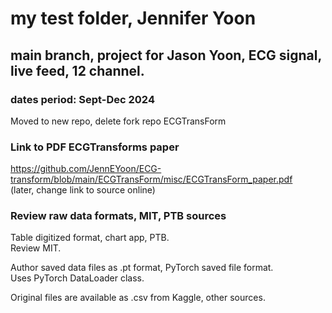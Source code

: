 # my test folder, Jennifer Yoon  
## main branch, project for Jason Yoon, ECG signal, live feed, 12 channel.  
### dates period: Sept-Dec 2024   

Moved to new repo, delete fork repo ECGTransForm

### Link to PDF ECGTransforms paper  
https://github.com/JennEYoon/ECG-transform/blob/main/ECGTransForm/misc/ECGTransForm_paper.pdf  
(later, change link to source online)


### Review raw data formats, MIT, PTB sources  

Table digitized format, chart app, PTB.  
Review MIT.  

Author saved data files as .pt format, PyTorch saved file format.  
Uses PyTorch DataLoader class.  

Original files are available as .csv  from Kaggle, other sources.  
